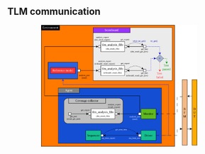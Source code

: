 ## TLM communication
<p align="center">
  <img src="https://github.com/ManBenit/uvmenv/blob/main/docs/img/tlmEnvComm.png" 
    alt="Environment TLM communication"
    width="70%" 
  />
</p>